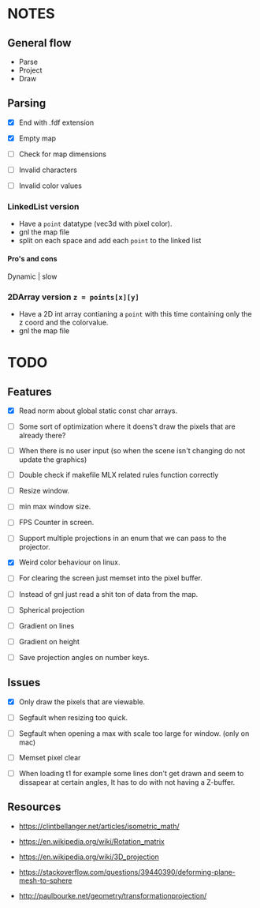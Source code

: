 # NOTES

## General flow
* Parse
* Project
* Draw


## Parsing
- [x] End with .fdf extension
- [x] Empty map
- [ ] Check for map dimensions
- [ ] Invalid characters
- [ ] Invalid color values


### LinkedList version
* Have a `point` datatype (vec3d with pixel color).
* gnl the map file
* split on each space and add each `point` to the linked list

#### Pro's and cons
Dynamic | slow


### 2DArray version `z = points[x][y]`
* Have a 2D int array contianing a `point` with this time containing only the z coord and the colorvalue.
* gnl the map file





# TODO
## Features
- [x] Read norm about global static const char arrays.
- [ ] Some sort of optimization where it doens't draw the pixels that are already there?
- [ ] When there is no user input (so when the scene isn't changing do not update the graphics)
- [ ] Double check if makefile MLX related rules function correctly 
- [ ] Resize window.
- [ ] min max window size.
- [ ] FPS Counter in screen.
- [ ] Support multiple projections in an enum that we can pass to the projector.
- [x] Weird color behaviour on linux.
- [ ] For clearing the screen just memset into the pixel buffer.
- [ ] Instead of gnl just read a shit ton of data from the map.
- [ ] Spherical projection
- [ ] Gradient on lines
- [ ] Gradient on height
- [ ] Save projection angles on number keys.


## Issues
- [x] Only draw the pixels that are viewable.
- [ ] Segfault when resizing too quick.
- [ ] Segfault when opening a max with scale too large for window. (only on mac)
- [ ] Memset pixel clear
- [ ] When loading t1 for example some lines don't get drawn and seem to dissapear at certain angles,
      It has to do with not having a Z-buffer.


## Resources
* https://clintbellanger.net/articles/isometric_math/
* https://en.wikipedia.org/wiki/Rotation_matrix
* https://en.wikipedia.org/wiki/3D_projection


* https://stackoverflow.com/questions/39440390/deforming-plane-mesh-to-sphere
* http://paulbourke.net/geometry/transformationprojection/
